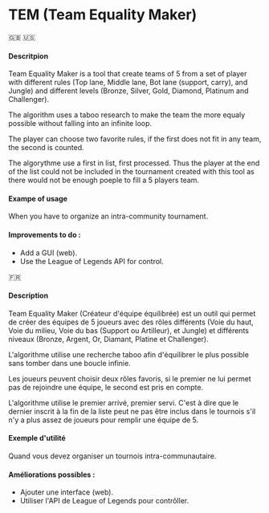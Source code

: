 # TEM (Team Equality Maker)

:uk: :us:
#### Descritpion
Team Equality Maker is a tool that create teams of 5 from a set of player with different rules (Top lane, Middle lane, Bot lane (support, carry), and Jungle)  and different levels (Bronze, Silver, Gold, Diamond, Platinum and Challenger). 

The algorithm uses a taboo research to make the team the more equaly possible without falling into an infinite loop. 

The player can choose two favorite rules, if the first does not fit in any team, the second is counted.

The algorythme use a first in list, first processed. Thus the player at the end of the list could not be included in the tournament created with this tool as there would not be enough poeple to fill a 5 players team.

#### Exampe of usage
When you have to organize an intra-community tournament.

#### Improvements to do :
- Add a GUI (web).
- Use the League of Legends API for control.

:fr:
#### Description
Team Equality Maker (Créateur d'équipe équilibrée) est un outil qui permet de créer des équipes de 5 joueurs avec des rôles différents (Voie du haut, Voie du milieu, Voie du bas (Support ou Artilleur), et Jungle) et différents niveaux (Bronze, Argent, Or, Diamant, Platine et Challenger).

L'algorithme utilise une recherche taboo afin d'équilibrer le plus possible sans tomber dans une boucle infinie.

Les joueurs peuvent choisir deux rôles favoris, si le premier ne lui permet pas de rejoindre une équipe, le second est pris en compte.

L'algorithme utilise le premier arrivé, premier servi. C'est à dire que le dernier inscrit à la fin de la liste peut ne pas être inclus dans le tournois s'il n'y a plus assez de joueurs pour remplir une équipe de 5.

#### Exemple d'utilité
Quand vous devez organiser un tournois intra-communautaire.

#### Améliorations possibles :
- Ajouter une interface (web).
- Utiliser l'API de League of Legends pour contrôller.
